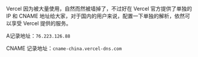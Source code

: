 Vercel 因为被大量使用，自然而然被墙掉了，不过好在 Vercel 官方提供了单独的 IP 和 CNAME 地址给大家，对于国内的用户来说，配置一下单独的解析，依然可以享受 Vercel 提供的服务。

A记录地址：`76.223.126.88`

CNAME 记录地址：`cname-china.vercel-dns.com`

‍
